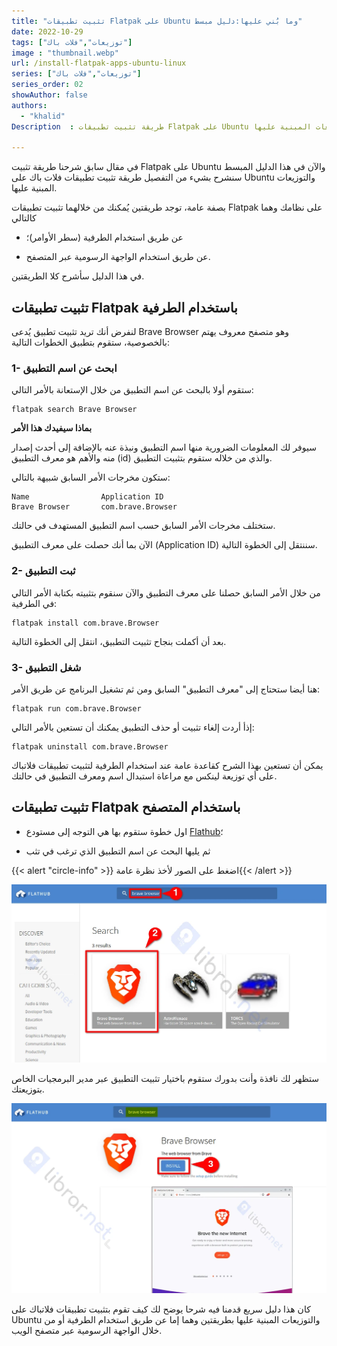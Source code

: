 ```yaml
---
title: "تثبيت تطبيقات Flatpak على Ubuntu وما بُني عليها:دليل مبسط"
date: 2022-10-29
tags: ["توزيعات","فلات باك"]
image : "thumbnail.webp"
url: /install-flatpak-apps-ubuntu-linux
series: ["توزيعات","فلات باك"]
series_order: 02
showAuthor: false
authors:
  - "khalid"
Description  : طريقة تثبيت تطبيقات Flatpak على Ubuntu والتوزيعات المبنية عليها

---
```


في مقال سابق شرحنا طريقة تثبيت Flatpak على Ubuntu والآن في هذا الدليل المبسط سنشرح بشيء من التفصيل طريقة تثبيت تطبيقات فلات باك على Ubuntu والتوزيعات المبنية عليها.

بصفة عامة، توجد طريقتين يُمكنك من خلالهما تثبيت تطبيقات Flatpak على نظامك وهما كالتالي

- عن طريق استخدام الطرفية (سطر الأوامر)؛

- عن طريق استخدام الواجهة الرسومية عبر المتصفح.

في هذا الدليل سأشرح كلا الطريقتين.

## تثبيت تطبيقات Flatpak باستخدام الطرفية

لنفرض أنك تريد تثبيت تطبيق يُدعى Brave Browser وهو متصفح معروف يهتم بالخصوصية، ستقوم بتطبيق الخطوات التالية:

### 1- ابحث عن اسم التطبيق

ستقوم أولا بالبحث عن اسم التطبيق من خلال الإستعانة بالأمر التالي:

```shell
flatpak search Brave Browser
```

**بماذا سيفيدك هذا الأمر**

سيوفر لك المعلومات الضرورية منها اسم التطبيق ونبذة عنه بالإضافة إلى أحدث إصدار منه والأهم هو معرف التطبيق (id) والذي من خلاله ستقوم بتثبيت التطبيق.

ستكون مخرجات الأمر السابق شبيهة بالتالي:

```shell
Name                Application ID
Brave Browser       com.brave.Browser
```

ستختلف مخرجات الأمر السابق حسب اسم التطبيق المستهدف في حالتك.

الآن بما أنك حصلت على معرف التطبيق (Application ID) سننتقل إلى الخطوة التالية.

### 2- ثبت التطبيق

من خلال الأمر السابق حصلنا على معرف التطبيق والآن سنقوم بتثبيته بكتابة الأمر التالي في الطرفية:

```shell
flatpak install com.brave.Browser
```

بعد أن أكملت بنجاح تثبيت التطبيق، انتقل إلى الخطوة التالية.

### 3- شغل التطبيق

هنا أيضا ستحتاج إلى "معرف التطبيق" السابق ومن ثم تشغيل البرنامج عن طريق الأمر:

```shell
flatpak run com.brave.Browser
```

إذأ أردت إلغاء تثبيت أو حذف التطبيق يمكنك أن تستعين بالأمر التالي:

```shell
flatpak uninstall com.brave.Browser
```

يمكن أن تستعين بهذا الشرح كقاعدة عامة عند استخدام الطرفية لتثبيت تطبيقات فلاتباك على أي توزيعة لينكس مع مراعاة استبدال اسم ومعرف التطبيق في حالتك.

## تثبيت تطبيقات Flatpak باستخدام المتصفح

- اول خطوة ستقوم بها هي التوجه إلى مستودع [Flathub](https://flathub.org/apps)؛

- ثم يليها البحث عن اسم التطبيق الذي ترغب في تثب

{{< alert "circle-info" >}}
اضغط على الصور لأخذ نظرة عامة{{< /alert >}}

![image](1.webp)

ستظهر لك نافذة وأنت بدورك ستقوم باختيار تثبيت التطبيق عبر مدير البرمجيات الخاص بتوزيعتك.

![image](2.webp)

كان هذا دليل سريع قدمنا فيه شرحا يوضح لك كيف تقوم بتثبيت تطبيقات فلاتباك على Ubuntu والتوزيعات المبنية عليها بطريقتين وهما إما عن طريق استخدام الطرفية أو من خلال الواجهة الرسومية عبر متصفح الويب.

